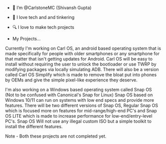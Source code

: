 - 👋 I’m @CarlstoneMC (Shivansh Gupta)
- 👀 I love tech and and tinkering
- 🔍 I love to make tech projects

- My Projects...

Currently I'm working on Carl OS, an android based operating system that is made
specifically for people with older smartphones or any smartphone for that matter
that isn't getting updates for Android. Carl OS will be easy to install without
requiring the user to unlock the bootloader or use TWRP by modifying packages
via locally simulating ADB. There will also be a version called Carl OS Simplify 
which is made to remove the bloat put into phones by OEMs and give the simple 
pixel-like experience they deserve.

I'm also working on a Windows based operating system called Snap OS (Not to be confused with Canonical's Snap for Linux)
Snap OS based on Windows 10/11 can run on systems with low end specs and provide more features. There will be two different
versions of Snap OS, Regular Snap OS which is focused more on features for mid-range/high-end PC's and Snap OS LITE which is
made to increase performance for low-end/entry-level PC's. Snap OS Will not use any illegal custom ISO but a simple toolkit
to install the different features.

Note - Both these projects are not completed yet.
